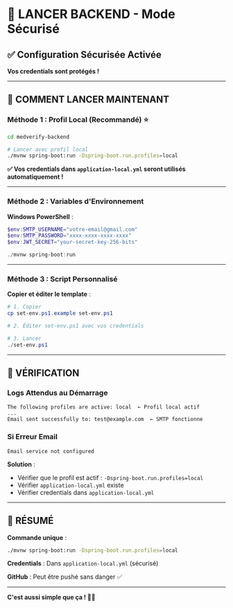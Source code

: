 # 🚀 LANCER BACKEND - Mode Sécurisé

## ✅ Configuration Sécurisée Activée

**Vos credentials sont protégés !**

---

## 🔧 COMMENT LANCER MAINTENANT

### Méthode 1 : Profil Local (Recommandé) ⭐

```bash
cd medverify-backend

# Lancer avec profil local
./mvnw spring-boot:run -Dspring-boot.run.profiles=local
```

**✅ Vos credentials dans `application-local.yml` seront utilisés automatiquement !**

---

### Méthode 2 : Variables d'Environnement

**Windows PowerShell** :

```powershell
$env:SMTP_USERNAME="votre-email@gmail.com"
$env:SMTP_PASSWORD="xxxx-xxxx-xxxx-xxxx"
$env:JWT_SECRET="your-secret-key-256-bits"

./mvnw spring-boot:run
```

---

### Méthode 3 : Script Personnalisé

**Copier et éditer le template** :

```powershell
# 1. Copier
cp set-env.ps1.example set-env.ps1

# 2. Éditer set-env.ps1 avec vos credentials

# 3. Lancer
./set-env.ps1
```

---

## 🧪 VÉRIFICATION

### Logs Attendus au Démarrage

```
The following profiles are active: local  ← Profil local actif
...
Email sent successfully to: test@example.com  ← SMTP fonctionne
```

### Si Erreur Email

```
Email service not configured
```

**Solution** :

- Vérifier que le profil est actif : `-Dspring-boot.run.profiles=local`
- Vérifier `application-local.yml` existe
- Vérifier credentials dans `application-local.yml`

---

## 📝 RÉSUMÉ

**Commande unique** :

```bash
./mvnw spring-boot:run -Dspring-boot.run.profiles=local
```

**Credentials** : Dans `application-local.yml` (sécurisé)

**GitHub** : Peut être pushé sans danger ✅

---

**C'est aussi simple que ça ! 🚀✅**
